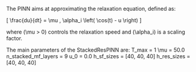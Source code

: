 The PINN aims at approximating the relaxation equation, defined as:

\[
\frac{du}{dt} = \mu \, \alpha_i \left( \cos(t) - u \right)
\]

where \(\mu > 0\) controls the relaxation speed and \(\alpha_i\) is a scaling factor.

The main parameters of the StackedResPINN are:
    T_max = 1
    \mu = 50.0
    n_stacked_mf_layers = 9
    u_0 = 0.0
    h_sf_sizes = [40, 40, 40]
    h_res_sizes = [40, 40, 40]
